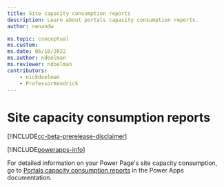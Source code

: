 ```yaml
---
title: Site capacity consumption reports
description: Learn about portals capacity consumption reports.
author: nenandw

ms.topic: conceptual
ms.custom: 
ms.date: 06/10/2022
ms.author: ndoelman
ms.reviewer: ndoelman
contributors:
    - nickdoelman
    - ProfessorKendrick
---
```


# Site capacity consumption reports

[!INCLUDE[cc-beta-prerelease-disclaimer](../includes/cc-beta-prerelease-disclaimer.md)]

[!INCLUDE[powerapps-info](../includes/cc-powerapps-info.md)]

For detailed information on your Power Page's site capacity consumption, go to [Portals capacity consumption reports](/powerapps/maker/portals/admin/portal-consumption-reports) in the Power Apps documentation.

